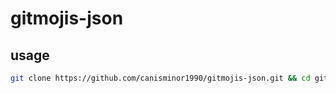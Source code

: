 # gitmojis-json

## usage

```bash
git clone https://github.com/canisminor1990/gitmojis-json.git && cd gitmojis-json && cp gitmojis.json ~/.gitmoji/gitmojis.json
```
